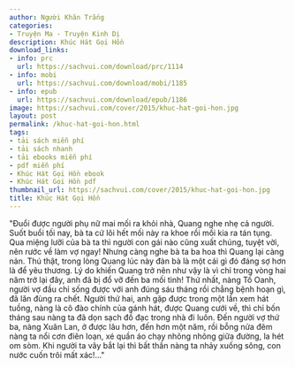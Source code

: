 ```yaml
---
author: Người Khăn Trắng
categories:
- Truyện Ma - Truyện Kinh Dị
description: Khúc Hát Gọi Hồn
download_links:
- info: prc
  url: https://sachvui.com/download/prc/1114
- info: mobi
  url: https://sachvui.com/download/mobi/1185
- info: epub
  url: https://sachvui.com/download/epub/1186
image: https://sachvui.com/cover/2015/khuc-hat-goi-hon.jpg
layout: post
permalink: /khuc-hat-goi-hon.html
tags:
- tải sách miễn phí
- tải sách nhanh
- tải ebooks miễn phí
- pdf miễn phí
- Khúc Hát Gọi Hồn ebook
- Khúc Hát Gọi Hồn pdf
thumbnail_url: https://sachvui.com/cover/2015/khuc-hat-goi-hon.jpg
title: Khúc Hát Gọi Hồn
---
```


 <div class="item-desc text-justify"> "Đuổi được người phụ nữ mai mối ra khỏi nhà, Quang nghe nhẹ cả người. Suốt buổi tối nay, bà ta cứ lôi hết mối này ra khoe rồi mối kia ra tán tụng. Qua miệng lưỡi của bà ta thì người con gái nào cũng xuất chúng, tuyệt vời, nên rước về làm vợ ngay! Nhưng càng nghe bà ta ba hoa thì Quang lại càng nản. Thú thật, trong lòng Quang lúc này đàn bà là một cái gì đó đáng sợ hơn là để yêu thương. Lý do khiến Quang trở nên như vậy là vì chỉ trong vòng hai năm trở lại đây, anh đã bị đổ vỡ đến ba mối tình! Thứ nhất, nàng Tố Oanh, người vợ đầu chỉ sống được với anh đúng sáu tháng rồi chẳng bệnh hoạn gì, đã lăn đùng ra chết. Người thứ hai, anh gặp được trong một lần xem hát tuồng, nàng là cô đào chính của gánh hát, được Quang cưới về, thì chỉ bốn tháng sau nàng ta đã dọn sạch đồ đạc trong nhà đi luôn. Đến người vợ thứ ba, nàng Xuân Lan, ở được lâu hơn, đến hơn một năm, rồi bỗng nửa đêm nàng ta nổi cơn điên loạn, xé quần áo chạy nhông nhông giữa đường, la hét om sòm. Khi người ta vây bắt lại thì bất thần nàng ta nhảy xuống sông, con nước cuốn trôi mất xác!..." </div>